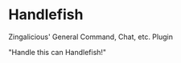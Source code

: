 Handlefish
==========

Zingalicious' General Command, Chat, etc. Plugin

"Handle this can Handlefish!"
